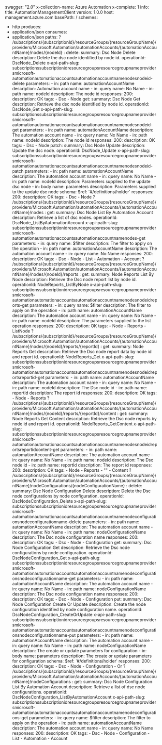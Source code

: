 swagger: "2.0"
x-collection-name: Azure Automation
x-complete: 1
info:
  title: AutomationManagementClient
  version: 1.0.0
host: management.azure.com
basePath: /
schemes:
- http
produces:
- application/json
consumes:
- application/json
paths:
  ? /subscriptions/{subscriptionId}/resourceGroups/{resourceGroupName}/providers/Microsoft.Automation/automationAccounts/{automationAccountName}/nodes/{nodeId}
  : delete:
      summary: Dsc Node Delete
      description: Delete the dsc node identified by node id.
      operationId: DscNode_Delete
      x-api-path-slug: subscriptionssubscriptionidresourcegroupsresourcegroupnameprovidersmicrosoft-automationautomationaccountsautomationaccountnamenodesnodeid-delete
      parameters:
      - in: path
        name: automationAccountName
        description: Automation account name
      - in: query
        name: No Name
      - in: path
        name: nodeId
        description: The node id
      responses:
        200:
          description: OK
      tags:
      - Dsc
      - Node
    get:
      summary: Dsc Node Get
      description: Retrieve the dsc node identified by node id.
      operationId: DscNode_Get
      x-api-path-slug: subscriptionssubscriptionidresourcegroupsresourcegroupnameprovidersmicrosoft-automationautomationaccountsautomationaccountnamenodesnodeid-get
      parameters:
      - in: path
        name: automationAccountName
        description: The automation account name
      - in: query
        name: No Name
      - in: path
        name: nodeId
        description: The node id
      responses:
        200:
          description: OK
      tags:
      - Dsc
      - Node
    patch:
      summary: Dsc Node Update
      description: Update the dsc node.
      operationId: DscNode_Update
      x-api-path-slug: subscriptionssubscriptionidresourcegroupsresourcegroupnameprovidersmicrosoft-automationautomationaccountsautomationaccountnamenodesnodeid-patch
      parameters:
      - in: path
        name: automationAccountName
        description: The automation account name
      - in: query
        name: No Name
      - in: path
        name: nodeId
        description: Parameters supplied to the update dsc node
      - in: body
        name: parameters
        description: Parameters supplied to the update dsc node
        schema:
          $ref: '#/definitions/holder'
      responses:
        200:
          description: OK
      tags:
      - Dsc
      - Node
  ? /subscriptions/{subscriptionId}/resourceGroups/{resourceGroupName}/providers/Microsoft.Automation/automationAccounts/{automationAccountName}/nodes
  : get:
      summary: Dsc Node List By Automation Account
      description: Retrieve a list of dsc nodes.
      operationId: DscNode_ListByAutomationAccount
      x-api-path-slug: subscriptionssubscriptionidresourcegroupsresourcegroupnameprovidersmicrosoft-automationautomationaccountsautomationaccountnamenodes-get
      parameters:
      - in: query
        name: $filter
        description: The filter to apply on the operation
      - in: path
        name: automationAccountName
        description: The automation account name
      - in: query
        name: No Name
      responses:
        200:
          description: OK
      tags:
      - Dsc
      - Node
      - List
      - Automation
      - Account
  ? /subscriptions/{subscriptionId}/resourceGroups/{resourceGroupName}/providers/Microsoft.Automation/automationAccounts/{automationAccountName}/nodes/{nodeId}/reports
  : get:
      summary: Node Reports List By Node
      description: Retrieve the Dsc node report list by node id.
      operationId: NodeReports_ListByNode
      x-api-path-slug: subscriptionssubscriptionidresourcegroupsresourcegroupnameprovidersmicrosoft-automationautomationaccountsautomationaccountnamenodesnodeidreports-get
      parameters:
      - in: query
        name: $filter
        description: The filter to apply on the operation
      - in: path
        name: automationAccountName
        description: The automation account name
      - in: query
        name: No Name
      - in: path
        name: nodeId
        description: The parameters supplied to the list operation
      responses:
        200:
          description: OK
      tags:
      - Node
      - Reports
      - ListNode
  ? /subscriptions/{subscriptionId}/resourceGroups/{resourceGroupName}/providers/Microsoft.Automation/automationAccounts/{automationAccountName}/nodes/{nodeId}/reports/{reportId}
  : get:
      summary: Node Reports Get
      description: Retrieve the Dsc node report data by node id and report id.
      operationId: NodeReports_Get
      x-api-path-slug: subscriptionssubscriptionidresourcegroupsresourcegroupnameprovidersmicrosoft-automationautomationaccountsautomationaccountnamenodesnodeidreportsreportid-get
      parameters:
      - in: path
        name: automationAccountName
        description: The automation account name
      - in: query
        name: No Name
      - in: path
        name: nodeId
        description: The Dsc node id
      - in: path
        name: reportId
        description: The report id
      responses:
        200:
          description: OK
      tags:
      - Node
      - Reports
  ? /subscriptions/{subscriptionId}/resourceGroups/{resourceGroupName}/providers/Microsoft.Automation/automationAccounts/{automationAccountName}/nodes/{nodeId}/reports/{reportId}/content
  : get:
      summary: Node Reports Get Content
      description: Retrieve the Dsc node reports by node id and report id.
      operationId: NodeReports_GetContent
      x-api-path-slug: subscriptionssubscriptionidresourcegroupsresourcegroupnameprovidersmicrosoft-automationautomationaccountsautomationaccountnamenodesnodeidreportsreportidcontent-get
      parameters:
      - in: path
        name: automationAccountName
        description: The automation account name
      - in: query
        name: No Name
      - in: path
        name: nodeId
        description: The Dsc node id
      - in: path
        name: reportId
        description: The report id
      responses:
        200:
          description: OK
      tags:
      - Node
      - Reports
      - ""
      - Content
  ? /subscriptions/{subscriptionId}/resourceGroups/{resourceGroupName}/providers/Microsoft.Automation/automationAccounts/{automationAccountName}/nodeConfigurations/{nodeConfigurationName}
  : delete:
      summary: Dsc Node Configuration Delete
      description: Delete the Dsc node configurations by node configuration.
      operationId: DscNodeConfiguration_Delete
      x-api-path-slug: subscriptionssubscriptionidresourcegroupsresourcegroupnameprovidersmicrosoft-automationautomationaccountsautomationaccountnamenodeconfigurationsnodeconfigurationname-delete
      parameters:
      - in: path
        name: automationAccountName
        description: The automation account name
      - in: query
        name: No Name
      - in: path
        name: nodeConfigurationName
        description: The Dsc node configuration name
      responses:
        200:
          description: OK
      tags:
      - Dsc
      - Node
      - Configuration
    get:
      summary: Dsc Node Configuration Get
      description: Retrieve the Dsc node configurations by node configuration.
      operationId: DscNodeConfiguration_Get
      x-api-path-slug: subscriptionssubscriptionidresourcegroupsresourcegroupnameprovidersmicrosoft-automationautomationaccountsautomationaccountnamenodeconfigurationsnodeconfigurationname-get
      parameters:
      - in: path
        name: automationAccountName
        description: The automation account name
      - in: query
        name: No Name
      - in: path
        name: nodeConfigurationName
        description: The Dsc node configuration name
      responses:
        200:
          description: OK
      tags:
      - Dsc
      - Node
      - Configuration
    put:
      summary: Dsc Node Configuration Create Or Update
      description: Create the node configuration identified by node configuration
        name.
      operationId: DscNodeConfiguration_CreateOrUpdate
      x-api-path-slug: subscriptionssubscriptionidresourcegroupsresourcegroupnameprovidersmicrosoft-automationautomationaccountsautomationaccountnamenodeconfigurationsnodeconfigurationname-put
      parameters:
      - in: path
        name: automationAccountName
        description: The automation account name
      - in: query
        name: No Name
      - in: path
        name: nodeConfigurationName
        description: The create or update parameters for configuration
      - in: body
        name: parameters
        description: The create or update parameters for configuration
        schema:
          $ref: '#/definitions/holder'
      responses:
        200:
          description: OK
      tags:
      - Dsc
      - Node
      - Configuration
      - Or
  ? /subscriptions/{subscriptionId}/resourceGroups/{resourceGroupName}/providers/Microsoft.Automation/automationAccounts/{automationAccountName}/nodeConfigurations
  : get:
      summary: Dsc Node Configuration List By Automation Account
      description: Retrieve a list of dsc node configurations.
      operationId: DscNodeConfiguration_ListByAutomationAccount
      x-api-path-slug: subscriptionssubscriptionidresourcegroupsresourcegroupnameprovidersmicrosoft-automationautomationaccountsautomationaccountnamenodeconfigurations-get
      parameters:
      - in: query
        name: $filter
        description: The filter to apply on the operation
      - in: path
        name: automationAccountName
        description: The automation account name
      - in: query
        name: No Name
      responses:
        200:
          description: OK
      tags:
      - Dsc
      - Node
      - Configuration
      - List
      - Automation
      - Account